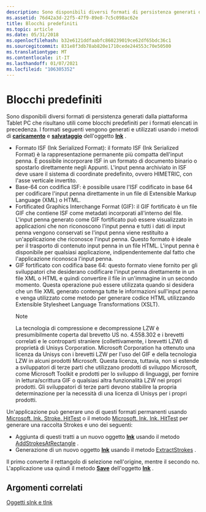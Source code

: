 ```yaml
---
description: Sono disponibili diversi formati di persistenza generati dalla piattaforma Tablet PC che risultano utili come blocchi predefiniti per i formati elencati in precedenza. I formati seguenti vengono generati e utilizzati usando i metodi di caricamento e salvataggio dell'oggetto Ink.
ms.assetid: 76d42a3d-22f5-47f9-89e8-7c5c098ac62e
title: Blocchi predefiniti
ms.topic: article
ms.date: 05/31/2018
ms.openlocfilehash: b32e6121ddfaabfc860239019ce62df65bdc36c1
ms.sourcegitcommit: 831e8f3db78ab820e1710cede244553c70e50500
ms.translationtype: MT
ms.contentlocale: it-IT
ms.lasthandoff: 01/07/2021
ms.locfileid: "106305352"
---
```

# <a name="building-blocks"></a>Blocchi predefiniti

Sono disponibili diversi formati di persistenza generati dalla piattaforma Tablet PC che risultano utili come blocchi predefiniti per i formati elencati in precedenza. I formati seguenti vengono generati e utilizzati usando i metodi di [**caricamento**](/previous-versions/ms569609(v=vs.100)) e [**salvataggio**](/previous-versions/dotnet/netframework-3.5/ms571335(v=vs.90)) dell'oggetto [**Ink**](/previous-versions/ms583670(v=vs.100)) .

-   Formato ISF (Ink Serialized Format): il formato ISF (Ink Serialized Format) è la rappresentazione permanente più compatta dell'input penna. È possibile incorporare ISF in un formato di documento binario o spostarlo direttamente negli Appunti. L'input penna archiviato in ISF deve usare il sistema di coordinate predefinito, ovvero HIMETRIC, con l'asse verticale invertito.
-   Base-64 con codifica ISF: è possibile usare l'ISF codificato in base 64 per codificare l'input penna direttamente in un file di Extensible Markup Language (XML) o HTML.
-   Fortificated Graphics Interchange Format (GIF): il GIF fortificato è un file GIF che contiene ISF come metadati incorporati all'interno del file. L'input penna generato come GIF fortificato può essere visualizzato in applicazioni che non riconoscono l'input penna e tutti i dati di input penna vengono conservati se l'input penna viene restituito a un'applicazione che riconosce l'input penna. Questo formato è ideale per il trasporto di contenuto input penna in un file HTML. L'input penna è disponibile per qualsiasi applicazione, indipendentemente dal fatto che l'applicazione riconosca l'input penna.
-   GIF fortificato con codifica base 64: questo formato viene fornito per gli sviluppatori che desiderano codificare l'input penna direttamente in un file XML o HTML e quindi convertire il file in un'immagine in un secondo momento. Questa operazione può essere utilizzata quando si desidera che un file XML generato contenga tutte le informazioni sull'input penna e venga utilizzato come metodo per generare codice HTML utilizzando Extensible Stylesheet Language Transformations (XSLT).
    > [!Note]  
    > La tecnologia di compressione e decompressione LZW è presumibilmente coperta dal brevetto US no. 4.558.302 e i brevetti correlati e le controparti straniere (collettivamente, i brevetti LZW) di proprietà di Unisys Corporation. Microsoft Corporation ha ottenuto una licenza da Unisys con i brevetti LZW per l'uso del GIF e della tecnologia LZW in alcuni prodotti Microsoft. Questa licenza, tuttavia, non si estende a sviluppatori di terze parti che utilizzano prodotti di sviluppo Microsoft, come Microsoft Toolkit e prodotti per lo sviluppo di linguaggi, per fornire in lettura/scrittura GIF o qualsiasi altra funzionalità LZW nei propri prodotti. Gli sviluppatori di terze parti devono stabilire la propria determinazione per la necessità di una licenza di Unisys per i propri prodotti.

     

Un'applicazione può generare uno di questi formati permanenti usando [Microsoft. Ink. Stroke. HitTest](/previous-versions/ms828460(v=msdn.10)) o il metodo [Microsoft. Ink. Ink. HitTest](/previous-versions/dotnet/netframework-3.5/ms571330(v=vs.90)) per generare una raccolta Strokes e uno dei seguenti:

-   Aggiunta di questi tratti a un nuovo oggetto [**Ink**](/previous-versions/ms583670(v=vs.100)) usando il metodo [AddStrokesAtRectangle](/previous-versions/ms569548(v=vs.100)) .
-   Generazione di un nuovo oggetto [**Ink**](/previous-versions/ms583670(v=vs.100)) usando il metodo [ExtractStrokes](/previous-versions/dotnet/netframework-3.5/ms571326(v=vs.90)) .

Il primo converte il rettangolo di selezione nell'origine, mentre il secondo no. L'applicazione usa quindi il metodo [**Save**](/previous-versions/dotnet/netframework-3.5/ms571335(v=vs.90)) dell'oggetto [**Ink**](/previous-versions/ms583670(v=vs.100)) .

## <a name="related-topics"></a>Argomenti correlati

<dl> <dt>

[Oggetti sInk e tInk](sink-and-tink-objects.md)
</dt> </dl>

 

 
